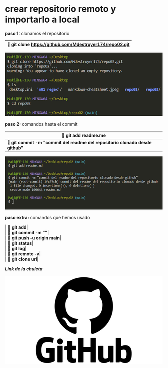 # crear repositorio remoto y importarlo a local

**paso 1:** clonamos el repositorio


| 🦖 **git clone https://github.com/Mdestroyer174/repo02.git**| 
|-----------------------------------------------------------|

![Este contenido se mostrará cuando la imagen no se pueda cargar, como texto alternativo](/img/1.png "paso 1")

**paso 2:** comandos hasta el commit
   
| 🦖 **git add readme.me**| 
|-----------------------------------------------------------|
| 🦖 **git commit -m "commit del readme del repositorio clonado desde github"**| 

![Este contenido se mostrará cuando la imagen no se pueda cargar, como texto alternativo](/img/2.png "paso 2")

**paso extra:** comandos que hemos usado
   
| 🦖 **git add**|            
| 🦖 **git commit -m ""**|        
| 🦖 **git push -u origin main**|   
| 🦖 **git status**|    
| 🦖 **git log**|  
| 🦖 **git remote -v**|  
| 🦖 **git clone url**|  

***Link de la chuleta***

[![a](/img/3.png)]([www.google.es](https://education.github.com/git-cheat-sheet-education.pdf))







